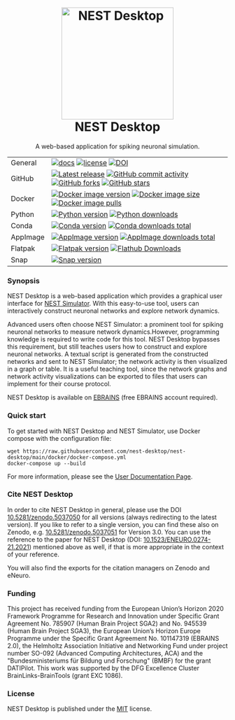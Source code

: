 <h1 align="center">
  <img
    alt="NEST Desktop"
    src="https://raw.githubusercontent.com/nest-desktop/nest-desktop/0a3c75e38ed85b5ee952773450eb61cf6e7dc821/icons/icon.png"
    width="256"
    >
  <br />
  NEST Desktop
</h1>

<p align="center">
  A web-based application for spiking neuronal simulation.
</p>

|          |                                                                                                                                                                                                                                                                                                                                                                                                                                                                                                                                                                                                                                                                                         |
| -------- | --------------------------------------------------------------------------------------------------------------------------------------------------------------------------------------------------------------------------------------------------------------------------------------------------------------------------------------------------------------------------------------------------------------------------------------------------------------------------------------------------------------------------------------------------------------------------------------------------------------------------------------------------------------------------------------- |
| General  | [![docs](https://img.shields.io/readthedocs/nest-desktop?label=Documentation&logo=readthedocs&logoColor=white)](https://nest-desktop.readthedocs.io) [![license](https://img.shields.io/github/license/nest-desktop/nest-desktop)](https://github.com/nest-desktop/nest-desktop/blob/main/LICENSE) [![DOI](https://img.shields.io/badge/DOI-10.1523%2Feneuro.0274--21.2021-blue)](https://doi.org/10.1523/eneuro.0274-21.2021)                                                                                                                                                                                                                                                          |
| GitHub   | [![Latest release](https://img.shields.io/github/release/nest-desktop/nest-desktop.svg?label=latest%20release&logo=github&logoColor=white)](https://github.com/nest-desktop/nest-desktop/releases) [![GitHub commit activity](https://img.shields.io/github/commit-activity/y/nest-desktop/nest-desktop)](https://github.com/nest-desktop/nest-desktop/commits/main) [![GitHub forks](https://img.shields.io/github/forks/nest-desktop/nest-desktop?style=social)](https://github.com/nest-desktop/nest-desktop/network/members) [![GitHub stars](https://img.shields.io/github/stars/nest-desktop/nest-desktop?style=social)](https://github.com/nest-desktop/nest-desktop/stargazers) |
| Docker   | [![Docker image version](https://img.shields.io/docker/v/nest/nest-desktop/latest?label=Docker&logo=docker&logoColor=white)](https://hub.docker.com/r/nest/nest-desktop) [![Docker image size](https://img.shields.io/docker/image-size/nest/nest-desktop/latest)](https://hub.docker.com/r/nest/nest-desktop) [![Docker image pulls](https://img.shields.io/docker/pulls/nest/nest-desktop)](https://hub.docker.com/r/nest/nest-desktop)                                                                                                                                                                                                                                               |
| Python   | [![Python version](https://img.shields.io/pypi/v/nest-desktop?label=Python&logo=python&logoColor=white)](https://pypi.org/project/nest-desktop/) [![Python downloads](https://img.shields.io/pypi/dm/nest-desktop)](https://pypi.org/project/nest-desktop/)                                                                                                                                                                                                                                                                                                                                                                                                                             |
| Conda    | [![Conda version](https://img.shields.io/conda/vn/conda-forge/nest-desktop?logo=conda-forge&logoColor=white)](https://anaconda.org/conda-forge/nest-desktop) [![Conda downloads total](https://img.shields.io/conda/dn/conda-forge/nest-desktop)](https://anaconda.org/conda-forge/nest-desktop)                                                                                                                                                                                                                                                                                                                                                                                        |
| AppImage | [![AppImage version](https://img.shields.io/github/release/nest-desktop/nest-desktop-appImage?label=AppImage&logo=linux&logoColor=white)](https://github.com/nest-desktop/nest-desktop-appImage/releases) [![AppImage downloads total](https://img.shields.io/github/downloads/nest-desktop/nest-desktop-appImage/total)](https://github.com/nest-desktop/nest-desktop-appImage/releases)                                                                                                                                                                                                                                                                                               |
| Flatpak  | [![Flatpak version](https://img.shields.io/flathub/v/io.github.nest_desktop.nest-desktop?logo=flathub)](https://flathub.org/apps/io.github.nest_desktop.nest-desktop) [![Flathub Downloads](https://img.shields.io/flathub/downloads/io.github.nest_desktop.nest-desktop)](https://flathub.org/apps/io.github.nest_desktop.nest-desktop)                                                                                                                                                                                                                                                                                                                                                |
| Snap     | [![Snap version](https://img.shields.io/snapcraft/v/nest-desktop/latest/stable?logo=snapcraft&logoColor=white)](https://snapcraft.io/nest-desktop)                                                                                                                                                                                                                                                                                                                                                                                                                                                                                                                                      |

### Synopsis

NEST Desktop is a web-based application which provides a graphical user interface for [NEST
Simulator](https://nest-simulator.org). With this easy-to-use tool, users can interactively construct neuronal networks
and explore network dynamics.

Advanced users often choose NEST Simulator: a prominent tool for spiking neuronal networks to measure network
dynamics.However, programming knowledge is required to write code for this tool. NEST Desktop bypasses this requirement,
but still teaches users how to construct and explore neuronal networks. A textual script is generated from the
constructed networks and sent to NEST Simulator; the network activity is then visualized in a graph or table. It is a
useful teaching tool, since the network graphs and network activity visualizations can be exported to files that users
can implement for their course protocol.

NEST Desktop is available on [EBRAINS](https://ebrains.eu/service/nest-desktop) (free EBRAINS account required).

### Quick start

To get started with NEST Desktop and NEST Simulator, use Docker compose with the configuration file:

```
wget https://raw.githubusercontent.com/nest-desktop/nest-desktop/main/docker/docker-compose.yml
docker-compose up --build
```

For more information, please see the [User Documentation Page](https://nest-desktop.readthedocs.io).

### Cite NEST Desktop

In order to cite NEST Desktop in general, please use the DOI
[10.5281/zenodo.5037050](https://doi.org/10.5281/zenodo.5037050) for all versions (always redirecting to the latest
version). If you like to refer to a single version, you can find these also on Zenodo, e.g.
[10.5281/zenodo.5037051](https://doi.org/10.5281/zenodo.5037051) for Version 3.0. You can use the reference to the paper
for NEST Desktop (DOI: [10.1523/ENEURO.0274-21.2021](https://doi.org/10.1523/ENEURO.0274-21.2021)) mentioned above as
well, if that is more appropriate in the context of your reference.

You will also find the exports for the citation managers on Zenodo and eNeuro.

### Funding

This project has received funding from the European Union’s Horizon 2020 Framework Programme for Research and Innovation
under Specific Grant Agreement No. 785907 (Human Brain Project SGA2) and No. 945539 (Human Brain Project SGA3), the
European Union’s Horizon Europe Programme under the Specific Grant Agreement No. 101147319 (EBRAINS 2.0), the Helmholtz
Association Initiative and Networking Fund under project number SO-092 (Advanced Computing Architectures, ACA) and the
"Bundesministeriums für Bildung und Forschung" (BMBF) for the grant DATIPilot.
This work was supported by the DFG Excellence Cluster BrainLinks-BrainTools (grant EXC 1086).

### License

NEST Desktop is published under the [MIT](LICENSE) license.
